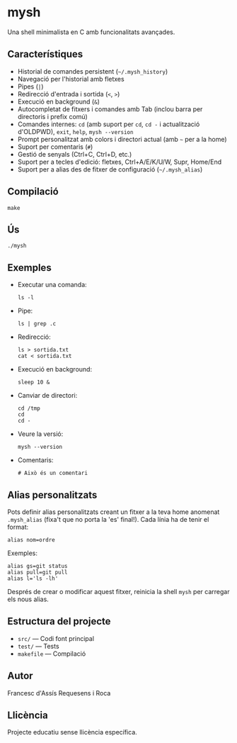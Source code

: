 # mysh

Una shell minimalista en C amb funcionalitats avançades.

## Característiques

- Historial de comandes persistent (`~/.mysh_history`)
- Navegació per l'historial amb fletxes
- Pipes (`|`)
- Redirecció d'entrada i sortida (`<`, `>`)
- Execució en background (`&`)
- Autocompletat de fitxers i comandes amb Tab (inclou barra per directoris i
  prefix comú)
- Comandes internes: `cd` (amb suport per `cd`, `cd -` i actualització
  d'OLDPWD), `exit`, `help`, `mysh --version`
- Prompt personalitzat amb colors i directori actual (amb `~` per a la home)
- Suport per comentaris (`#`)
- Gestió de senyals (Ctrl+C, Ctrl+D, etc.)
- Suport per a tecles d'edició: fletxes, Ctrl+A/E/K/U/W, Supr, Home/End
- Suport per a alias des de fitxer de configuració (`~/.mysh_alias`)

## Compilació

```fish
make
```

## Ús

```fish
./mysh
```

## Exemples

- Executar una comanda:

  ```
  ls -l
  ```

- Pipe:

  ```
  ls | grep .c
  ```

- Redirecció:

  ```
  ls > sortida.txt
  cat < sortida.txt
  ```

- Execució en background:

  ```
  sleep 10 &
  ```

- Canviar de directori:

  ```
  cd /tmp
  cd
  cd -
  ```

- Veure la versió:

  ```
  mysh --version
  ```

- Comentaris:

  ```
  # Això és un comentari
  ```

## Alias personalitzats

Pots definir alias personalitzats creant un fitxer a la teva home anomenat `.mysh_alias` (fixa't que no porta la 'es' final!). Cada línia ha de tenir el format:

```
alias nom=ordre
```

Exemples:
```
alias gs=git status
alias pull=git pull
alias l='ls -lh'
```

Després de crear o modificar aquest fitxer, reinicia la shell `mysh` per carregar els nous alias.

## Estructura del projecte

- `src/` — Codi font principal
- `test/` — Tests
- `makefile` — Compilació

## Autor

Francesc d'Assís Requesens i Roca

## Llicència

Projecte educatiu sense llicència específica.
